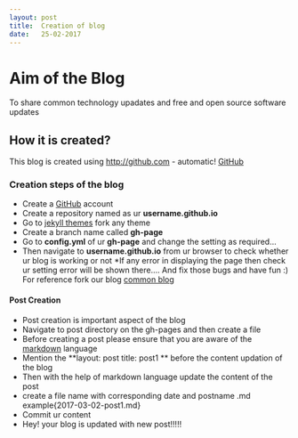 ```yaml
---
layout: post
title:  Creation of blog
date:   25-02-2017
---
```



# Aim of the Blog
To share common technology upadates and free and open source software updates

## How it is created? 
This blog is created using http://github.com - automatic!
[GitHub](http://github.com)



### Creation steps of the blog
 * Create a [GitHub](http://github.com) account
 * Create a repository named as ur **username.github.io**
 * Go to [jekyll themes](http://jekyllthemes.org/) fork any theme   
 * Create a branch name called **gh-page**
 * Go to **config.yml** of ur **gh-page** and change the setting as required...
 * Then navigate to **username.github.io** from ur browser to check whether ur blog is working or not
 *If  any error in displaying the page then check ur setting error will be shown there.... And fix those bugs and have fun :)
 For reference fork our blog  [common blog](https://github.com/slkrthika/blog.github.io)
 
#### Post Creation
 * Post creation is important aspect of the blog
 * Navigate to post directory on the gh-pages and then create a file 
 * Before creating a post please ensure that you are aware of the [markdown](https://guides.github.com/features/mastering-markdown) language
 * Mention the **layout: post  title: post1 ** before the content updation of the blog
 * Then with the help of markdown language update the content of the post 
 * create a file name with corresponding date and postname .md  example{2017-03-02-post1.md}
 * Commit ur content
 * Hey! your blog is updated with new post!!!!!
 
